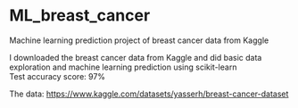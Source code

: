 # ML_breast_cancer
Machine learning prediction project of breast cancer data from Kaggle


I downloaded the breast cancer data from Kaggle and did basic data exploration and machine learning prediction using scikit-learn \
Test accuracy score: 97%

The data: https://www.kaggle.com/datasets/yasserh/breast-cancer-dataset
